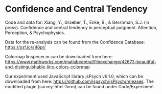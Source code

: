 # Confidence and Central Tendency

Code and data for: Xiang, Y., Graeber, T., Enke, B., & Gershman, S.J. (in press). Confidence and central tendency in perceptual judgment. Attention, Perception, & Psychophysics.

Data for the re-analysis can be found from the Confidence Database: https://osf.io/s46pr/

Colormap linspecer.m can be downloaded from here: https://www.mathworks.com/matlabcentral/fileexchange/42673-beautiful-and-distinguishable-line-colors-colormap

Our experiment used JavaScript library jsPsych v6.1.0, which can be downloaded from here: https://github.com/jspsych/jsPsych/releases. The modified plugin (survey-html-form) can be found under Code/Experiment.
